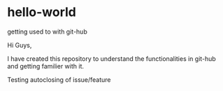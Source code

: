 # hello-world
getting used to with git-hub

Hi Guys,

I have created this repository to understand the functionalities in git-hub and getting familier with it.

Testing autoclosing of issue/feature
